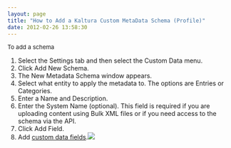 ```yaml
---
layout: page
title: "How to Add a Kaltura Custom MetaData Schema (Profile)"
date: 2012-02-26 13:58:30
---
```


<p class="mce-procedure">
  <span style="font-size: small;">To add a schema</span>
</p>

1.  Select the Settings tab and then select the Custom Data menu.
2.  Click Add New Schema.
3.  The New Metadata Schema window appears.
4.  Select what entity to apply the metadata to. The options are Entries or Categories.
5.  Enter a Name and Description.
6.  Enter the System Name (optional). This field is required if you are uploading content using Bulk XML files or if you need access to the schema via the API.
7.  Click Add Field.
8.  Add <a href="http://knowledge.kaltura.com/node/347" target="_blank">custom data fields</a>.<img src="{{site.url}}/assets/685">